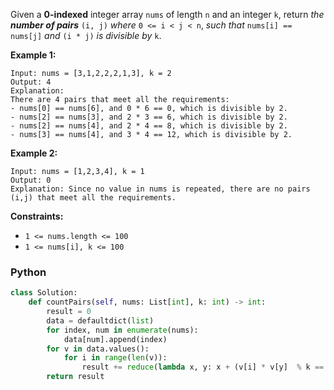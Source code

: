 Given a **0-indexed** integer array `nums` of length `n` and an integer `k`, return _the  **number of pairs**_  `(i, j)`  _where_  `0 <= i < j < n`, _such that_  `nums[i] == nums[j]`  _and_  `(i * j)`  _is divisible by_  `k`.

**Example 1:**
```
Input: nums = [3,1,2,2,2,1,3], k = 2
Output: 4
Explanation:
There are 4 pairs that meet all the requirements:
- nums[0] == nums[6], and 0 * 6 == 0, which is divisible by 2.
- nums[2] == nums[3], and 2 * 3 == 6, which is divisible by 2.
- nums[2] == nums[4], and 2 * 4 == 8, which is divisible by 2.
- nums[3] == nums[4], and 3 * 4 == 12, which is divisible by 2.
```

**Example 2:**
```
Input: nums = [1,2,3,4], k = 1
Output: 0
Explanation: Since no value in nums is repeated, there are no pairs (i,j) that meet all the requirements.
```

**Constraints:**

-   `1 <= nums.length <= 100`
-   `1 <= nums[i], k <= 100`


### Python
```python
class Solution:
    def countPairs(self, nums: List[int], k: int) -> int:
        result = 0
        data = defaultdict(list)
        for index, num in enumerate(nums):
            data[num].append(index)
        for v in data.values():
            for i in range(len(v)):
                result += reduce(lambda x, y: x + (v[i] * v[y]  % k == 0), range(i + 1, len(v)), 0)
        return result
```